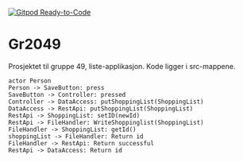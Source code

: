 [![Gitpod Ready-to-Code](https://img.shields.io/badge/Gitpod-Ready--to--Code-purple?logo=gitpod)](https://gitpod.idi.ntnu.no/#https://gitlab.stud.idi.ntnu.no/it1901/groups-2020/gr2049/gr2049.git)

# Gr2049

Prosjektet til gruppe 49, liste-applikasjon. 
Kode ligger i src-mappene.



```plantuml
actor Person
Person -> SaveButton: press
SaveButton -> Controller: pressed
Controller -> DataAccess: putShoppingList(ShoppingList)
DataAccess -> RestApi: putShoppingList(ShoppingList)
RestApi -> ShoppingList: setID(newId)
RestApi -> FileHandler: WriteShoppinglist(ShoppingList)
FileHandler -> ShoppingList: getId()
shoppingList -> FileHandler: Return id
FileHandler -> RestApi: Return successful
RestApi -> DataAccess: Return id
```


